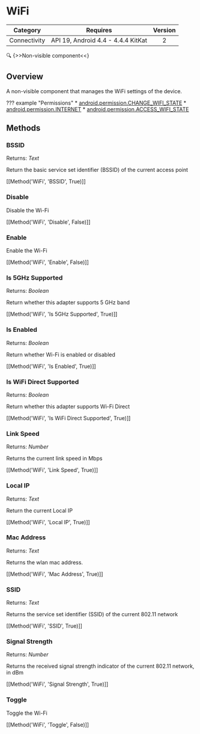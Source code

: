 # WiFi

| Category | Requires | Version |
|:--------:|:-------:|:--------:|
|Connectivity|API 19, Android 4.4 - 4.4.4 KitKat|2|

:mag: {>>Non-visible component<<}

## Overview

A non-visible component that manages the WiFi settings of the device.

??? example "Permissions"
    * [android.permission.CHANGE_WIFI_STATE](https://developer.android.com/reference/android/Manifest.permission.html#CHANGE_WIFI_STATE)
    * [android.permission.INTERNET](https://developer.android.com/reference/android/Manifest.permission.html#INTERNET)
    * [android.permission.ACCESS_WIFI_STATE](https://developer.android.com/reference/android/Manifest.permission.html#ACCESS_WIFI_STATE)


## Methods

### BSSID

<span class="chip chip-text">Returns: <i>Text</i></span> 

Return the basic service set identifier (BSSID) of the current access point

[[Method('WiFi', 'BSSID', True)]]

### Disable

Disable the Wi-Fi

[[Method('WiFi', 'Disable', False)]]

### Enable

Enable the Wi-Fi

[[Method('WiFi', 'Enable', False)]]

### Is 5GHz Supported

<span class="chip chip-boolean">Returns: <i>Boolean</i></span> 

Return whether this adapter supports 5 GHz band

[[Method('WiFi', 'Is 5GHz Supported', True)]]

### Is Enabled

<span class="chip chip-boolean">Returns: <i>Boolean</i></span> 

Return whether Wi-Fi is enabled or disabled

[[Method('WiFi', 'Is Enabled', True)]]

### Is WiFi Direct Supported

<span class="chip chip-boolean">Returns: <i>Boolean</i></span> 

Return whether this adapter supports Wi-Fi Direct

[[Method('WiFi', 'Is WiFi Direct Supported', True)]]

### Link Speed

<span class="chip chip-number">Returns: <i>Number</i></span> 

Returns the current link speed in Mbps

[[Method('WiFi', 'Link Speed', True)]]

### Local IP

<span class="chip chip-text">Returns: <i>Text</i></span> 

Return the current Local IP

[[Method('WiFi', 'Local IP', True)]]

### Mac Address

<span class="chip chip-text">Returns: <i>Text</i></span> 

Returns the wlan mac address.

[[Method('WiFi', 'Mac Address', True)]]

### SSID

<span class="chip chip-text">Returns: <i>Text</i></span> 

Returns the service set identifier (SSID) of the current 802.11 network

[[Method('WiFi', 'SSID', True)]]

### Signal Strength

<span class="chip chip-number">Returns: <i>Number</i></span> 

Returns the received signal strength indicator of the current 802.11 network, in dBm

[[Method('WiFi', 'Signal Strength', True)]]

### Toggle

Toggle the Wi-Fi

[[Method('WiFi', 'Toggle', False)]]